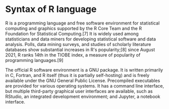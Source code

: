 # Syntax of R language
R is a programming language and free software environment for statistical computing and graphics supported by the R Core Team and the R Foundation for Statistical Computing.[7] It is widely used among statisticians and data miners for developing statistical software and data analysis. Polls, data mining surveys, and studies of scholarly literature databases show substantial increases in R's popularity;[8] since August 2021, R ranks 14th in the TIOBE index, a measure of popularity of programming languages.[9]

The official R software environment is a GNU package. It is written primarily in C, Fortran, and R itself (thus it is partially self-hosting) and is freely available under the GNU General Public License. Precompiled executables are provided for various operating systems. It has a command line interface, but multiple third-party graphical user interfaces are available, such as RStudio, an integrated development environment; and Jupyter, a notebook interface.
